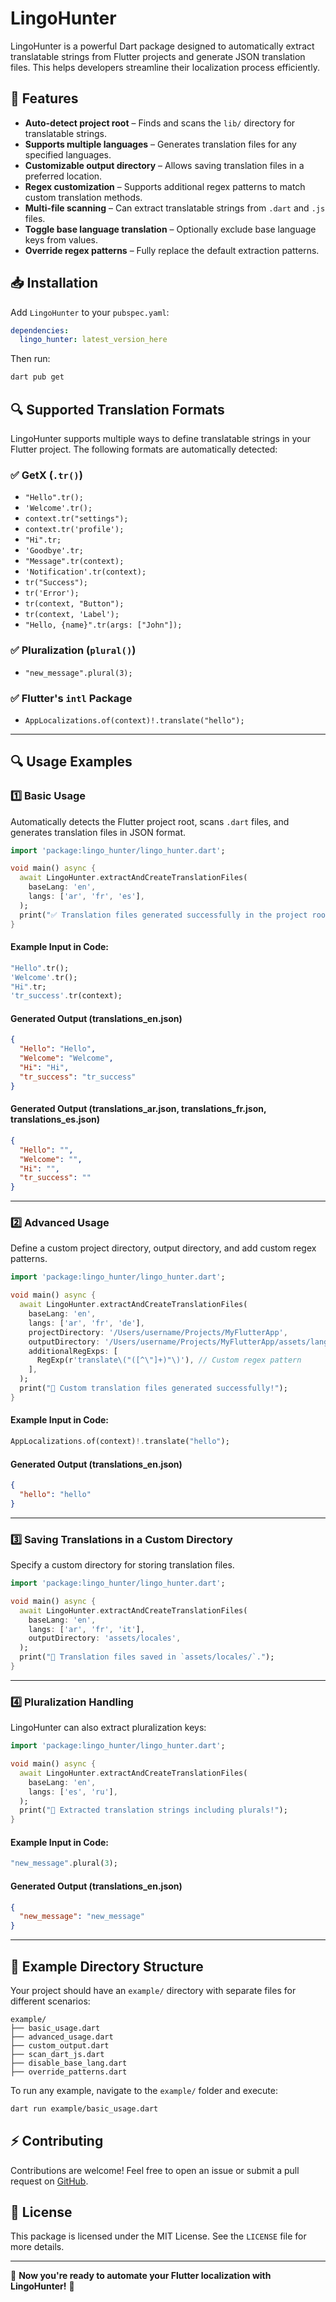 # LingoHunter

LingoHunter is a powerful Dart package designed to automatically extract translatable strings from Flutter projects and generate JSON translation files. This helps developers streamline their localization process efficiently.

## 🚀 Features

- **Auto-detect project root** – Finds and scans the `lib/` directory for translatable strings.
- **Supports multiple languages** – Generates translation files for any specified languages.
- **Customizable output directory** – Allows saving translation files in a preferred location.
- **Regex customization** – Supports additional regex patterns to match custom translation methods.
- **Multi-file scanning** – Can extract translatable strings from `.dart` and `.js` files.
- **Toggle base language translation** – Optionally exclude base language keys from values.
- **Override regex patterns** – Fully replace the default extraction patterns.

## 📥 Installation

Add `LingoHunter` to your `pubspec.yaml`:

```yaml
dependencies:
  lingo_hunter: latest_version_here
```

Then run:

```sh
dart pub get
```

## 🔍 Supported Translation Formats

LingoHunter supports multiple ways to define translatable strings in your Flutter project. The following formats are automatically detected:

### ✅ **GetX (`.tr()`)**

- `"Hello".tr();`
- `'Welcome'.tr();`
- `context.tr("settings");`
- `context.tr('profile');`
- `"Hi".tr;`
- `'Goodbye'.tr;`
- `"Message".tr(context);`
- `'Notification'.tr(context);`
- `tr("Success");`
- `tr('Error');`
- `tr(context, "Button");`
- `tr(context, 'Label');`
- `"Hello, {name}".tr(args: ["John"]);`

### ✅ **Pluralization (`plural()`)**

- `"new_message".plural(3);`

### ✅ **Flutter's `intl` Package**

- `AppLocalizations.of(context)!.translate("hello");`

---

## 🔍 Usage Examples

### 1️⃣ **Basic Usage**

Automatically detects the Flutter project root, scans `.dart` files, and generates translation files in JSON format.

```dart
import 'package:lingo_hunter/lingo_hunter.dart';

void main() async {
  await LingoHunter.extractAndCreateTranslationFiles(
    baseLang: 'en',
    langs: ['ar', 'fr', 'es'],
  );
  print("✅ Translation files generated successfully in the project root.");
}
```

#### **Example Input in Code:**

```dart
"Hello".tr();
'Welcome'.tr();
"Hi".tr;
'tr_success'.tr(context);
```

#### **Generated Output (translations_en.json)**

```json
{
  "Hello": "Hello",
  "Welcome": "Welcome",
  "Hi": "Hi",
  "tr_success": "tr_success"
}
```

#### **Generated Output (translations_ar.json, translations_fr.json, translations_es.json)**

```json
{
  "Hello": "",
  "Welcome": "",
  "Hi": "",
  "tr_success": ""
}
```

---

### 2️⃣ **Advanced Usage**

Define a custom project directory, output directory, and add custom regex patterns.

```dart
import 'package:lingo_hunter/lingo_hunter.dart';

void main() async {
  await LingoHunter.extractAndCreateTranslationFiles(
    baseLang: 'en',
    langs: ['ar', 'fr', 'de'],
    projectDirectory: '/Users/username/Projects/MyFlutterApp',
    outputDirectory: '/Users/username/Projects/MyFlutterApp/assets/lang',
    additionalRegExps: [
      RegExp(r'translate\("([^\"]+)"\)'), // Custom regex pattern
    ],
  );
  print("🚀 Custom translation files generated successfully!");
}
```

#### **Example Input in Code:**

```dart
AppLocalizations.of(context)!.translate("hello");
```

#### **Generated Output (translations_en.json)**

```json
{
  "hello": "hello"
}
```

---

### 3️⃣ **Saving Translations in a Custom Directory**

Specify a custom directory for storing translation files.

```dart
import 'package:lingo_hunter/lingo_hunter.dart';

void main() async {
  await LingoHunter.extractAndCreateTranslationFiles(
    baseLang: 'en',
    langs: ['ar', 'fr', 'it'],
    outputDirectory: 'assets/locales',
  );
  print("📂 Translation files saved in `assets/locales/`.");
}
```

---

### 4️⃣ **Pluralization Handling**

LingoHunter can also extract pluralization keys:

```dart
import 'package:lingo_hunter/lingo_hunter.dart';

void main() async {
  await LingoHunter.extractAndCreateTranslationFiles(
    baseLang: 'en',
    langs: ['es', 'ru'],
  );
  print("🎯 Extracted translation strings including plurals!");
}
```

#### **Example Input in Code:**

```dart
"new_message".plural(3);
```

#### **Generated Output (translations_en.json)**

```json
{
  "new_message": "new_message"
}
```

---

## 📂 Example Directory Structure

Your project should have an `example/` directory with separate files for different scenarios:

```
example/
├── basic_usage.dart
├── advanced_usage.dart
├── custom_output.dart
├── scan_dart_js.dart
├── disable_base_lang.dart
├── override_patterns.dart
```

To run any example, navigate to the `example/` folder and execute:

```sh
dart run example/basic_usage.dart
```

## ⚡️ Contributing

Contributions are welcome! Feel free to open an issue or submit a pull request on [GitHub](https://github.com/fares-Mondriod/Lingo-Hunter).

## 📜 License

This package is licensed under the MIT License. See the `LICENSE` file for more details.

---

🚀 **Now you're ready to automate your Flutter localization with LingoHunter!** 🎯
